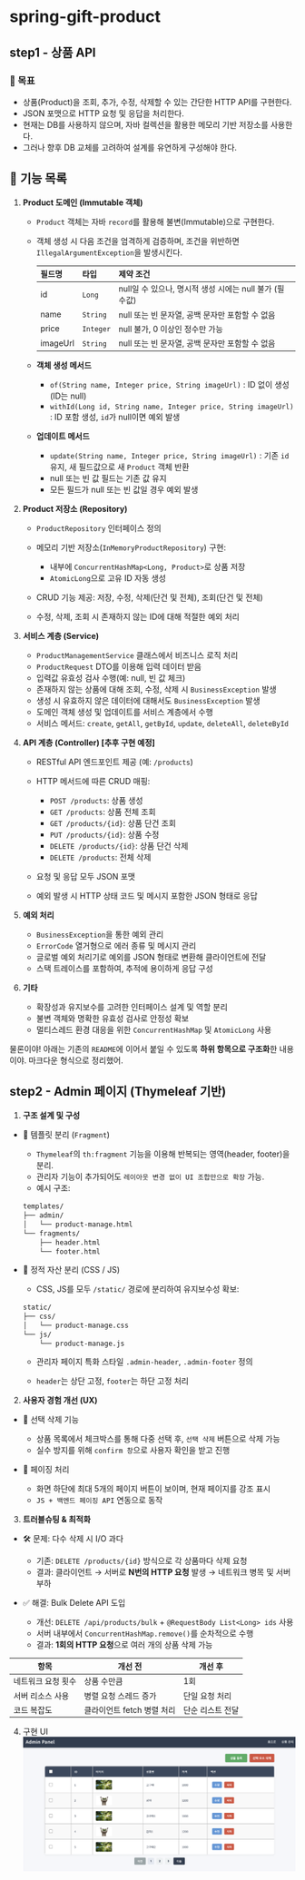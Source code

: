 # spring-gift-product

## step1 - 상품 API

### 📌 목표

-   상품(Product)을 조회, 추가, 수정, 삭제할 수 있는 간단한 HTTP API를 구현한다.
-   JSON 포맷으로 HTTP 요청 및 응답을 처리한다.
-   현재는 DB를 사용하지 않으며, 자바 컬렉션을 활용한 메모리 기반 저장소를 사용한다.
-   그러나 향후 DB 교체를 고려하여 설계를 유연하게 구성해야 한다.

## 🔨 기능 목록

1. **Product 도메인 (Immutable 객체)**

    - `Product` 객체는 자바 `record`를 활용해 불변(Immutable)으로 구현한다.

    - 객체 생성 시 다음 조건을 엄격하게 검증하며, 조건을 위반하면 `IllegalArgumentException`을 발생시킨다.

        | 필드명   | 타입      | 제약 조건                                               |
        | -------- | --------- | ------------------------------------------------------- |
        | id       | `Long`    | null일 수 있으나, 명시적 생성 시에는 null 불가 (필수값) |
        | name     | `String`  | null 또는 빈 문자열, 공백 문자만 포함할 수 없음         |
        | price    | `Integer` | null 불가, 0 이상인 정수만 가능                         |
        | imageUrl | `String`  | null 또는 빈 문자열, 공백 문자만 포함할 수 없음         |

    - **객체 생성 메서드**

        - `of(String name, Integer price, String imageUrl)` : ID 없이 생성 (ID는 null)
        - `withId(Long id, String name, Integer price, String imageUrl)` : ID 포함 생성, `id`가 null이면 예외
          발생

    - **업데이트 메서드**

        - `update(String name, Integer price, String imageUrl)` : 기존 `id` 유지, 새 필드값으로 새 `Product` 객체
          반환
        - null 또는 빈 값 필드는 기존 값 유지
        - 모든 필드가 null 또는 빈 값일 경우 예외 발생

2. **Product 저장소 (Repository)**

    - `ProductRepository` 인터페이스 정의
    - 메모리 기반 저장소(`InMemoryProductRepository`) 구현:

        - 내부에 `ConcurrentHashMap<Long, Product>`로 상품 저장
        - `AtomicLong`으로 고유 ID 자동 생성

    - CRUD 기능 제공: 저장, 수정, 삭제(단건 및 전체), 조회(단건 및 전체)
    - 수정, 삭제, 조회 시 존재하지 않는 ID에 대해 적절한 예외 처리

3. **서비스 계층 (Service)**

    - `ProductManagementService` 클래스에서 비즈니스 로직 처리
    - `ProductRequest` DTO를 이용해 입력 데이터 받음
    - 입력값 유효성 검사 수행(예: null, 빈 값 체크)
    - 존재하지 않는 상품에 대해 조회, 수정, 삭제 시 `BusinessException` 발생
    - 생성 시 유효하지 않은 데이터에 대해서도 `BusinessException` 발생
    - 도메인 객체 생성 및 업데이트를 서비스 계층에서 수행
    - 서비스 메서드: `create`, `getAll`, `getById`, `update`, `deleteAll`, `deleteById`

4. **API 계층 (Controller) \[추후 구현 예정]**

    - RESTful API 엔드포인트 제공 (예: `/products`)
    - HTTP 메서드에 따른 CRUD 매핑:

        - `POST /products`: 상품 생성
        - `GET /products`: 상품 전체 조회
        - `GET /products/{id}`: 상품 단건 조회
        - `PUT /products/{id}`: 상품 수정
        - `DELETE /products/{id}`: 상품 단건 삭제
        - `DELETE /products`: 전체 삭제

    - 요청 및 응답 모두 JSON 포맷
    - 예외 발생 시 HTTP 상태 코드 및 메시지 포함한 JSON 형태로 응답

5. **예외 처리**

    - `BusinessException`을 통한 예외 관리
    - `ErrorCode` 열거형으로 에러 종류 및 메시지 관리
    - 글로벌 예외 처리기로 예외를 JSON 형태로 변환해 클라이언트에 전달
    - 스택 트레이스를 포함하여, 추적에 용이하게 응답 구성

6. **기타**

    - 확장성과 유지보수를 고려한 인터페이스 설계 및 역할 분리
    - 불변 객체와 명확한 유효성 검사로 안정성 확보
    - 멀티스레드 환경 대응을 위한 `ConcurrentHashMap` 및 `AtomicLong` 사용

물론이야! 아래는 기존의 `README`에 이어서 붙일 수 있도록 **하위 항목으로 구조화**한 내용이야. 마크다운 형식으로 정리했어.

## step2 - Admin 페이지 (Thymeleaf 기반)

1. **구조 설계 및 구성**

-   🔹 템플릿 분리 (`Fragment`)

    -   `Thymeleaf`의 `th:fragment` 기능을 이용해 반복되는 영역(header, footer)을 분리.
    -   관리자 기능이 추가되어도 `레이아웃 변경 없이 UI 조합만으로 확장` 가능.
    -   예시 구조:

    ```
    templates/
    ├── admin/
    │   └── product-manage.html
    └── fragments/
        ├── header.html
        └── footer.html
    ```

-   🔹 정적 자산 분리 (CSS / JS)

    -   CSS, JS를 모두 `/static/` 경로에 분리하여 유지보수성 확보:

    ```
    static/
    ├── css/
    │   └── product-manage.css
    └── js/
        └── product-manage.js
    ```

    -   관리자 페이지 특화 스타일 `.admin-header`, `.admin-footer` 정의

    -   `header`는 상단 고정, `footer`는 하단 고정 처리

2. **사용자 경험 개선 (UX)**

-   🔹 선택 삭제 기능

    -   상품 목록에서 체크박스를 통해 다중 선택 후, `선택 삭제` 버튼으로 삭제 가능
    -   실수 방지를 위해 `confirm 창`으로 사용자 확인을 받고 진행

-   🔹 페이징 처리

    -   화면 하단에 최대 5개의 페이지 버튼이 보이며, 현재 페이지를 강조 표시
    -   `JS + 백엔드 페이징 API` 연동으로 동작

3. **트러블슈팅 & 최적화**

-   🛠 문제: 다수 삭제 시 I/O 과다

    -   기존: `DELETE /products/{id}` 방식으로 각 상품마다 삭제 요청
    -   결과: 클라이언트 → 서버로 **N번의 HTTP 요청** 발생
        → 네트워크 병목 및 서버 부하

-   ✅ 해결: Bulk Delete API 도입

    -   개선: `DELETE /api/products/bulk` + `@RequestBody List<Long> ids` 사용
    -   서버 내부에서 `ConcurrentHashMap.remove()`를 순차적으로 수행
    -   결과: **1회의 HTTP 요청**으로 여러 개의 상품 삭제 가능

| 항목               | 개선 전                    | 개선 후          |
| ------------------ | -------------------------- | ---------------- |
| 네트워크 요청 횟수 | 상품 수만큼                | 1회              |
| 서버 리소스 사용   | 병렬 요청 스레드 증가      | 단일 요청 처리   |
| 코드 복잡도        | 클라이언트 fetch 병렬 처리 | 단순 리스트 전달 |

4. 구현 UI
   ![alt text](docs/image.png)
